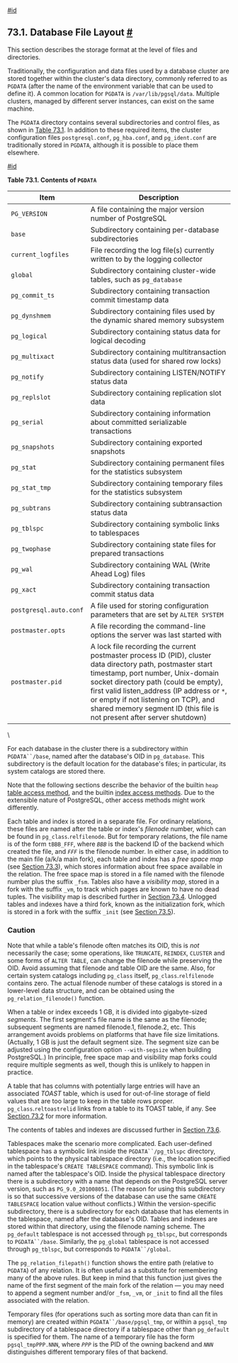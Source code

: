 [#id](#STORAGE-FILE-LAYOUT)

## 73.1. Database File Layout [#](#STORAGE-FILE-LAYOUT)

This section describes the storage format at the level of files and directories.

Traditionally, the configuration and data files used by a database cluster are stored together within the cluster's data directory, commonly referred to as `PGDATA` (after the name of the environment variable that can be used to define it). A common location for `PGDATA` is `/var/lib/pgsql/data`. Multiple clusters, managed by different server instances, can exist on the same machine.

The `PGDATA` directory contains several subdirectories and control files, as shown in [Table 73.1](storage-file-layout#PGDATA-CONTENTS-TABLE). In addition to these required items, the cluster configuration files `postgresql.conf`, `pg_hba.conf`, and `pg_ident.conf` are traditionally stored in `PGDATA`, although it is possible to place them elsewhere.

[#id](#PGDATA-CONTENTS-TABLE)

**Table 73.1. Contents of `PGDATA`**

| Item                   | Description                                                                                                                                                                                                                                                                                                                                               |
| ---------------------- | --------------------------------------------------------------------------------------------------------------------------------------------------------------------------------------------------------------------------------------------------------------------------------------------------------------------------------------------------------- |
| `PG_VERSION`           | A file containing the major version number of PostgreSQL                                                                                                                                                                                                                                                                                                  |
| `base`                 | Subdirectory containing per-database subdirectories                                                                                                                                                                                                                                                                                                       |
| `current_logfiles`     | File recording the log file(s) currently written to by the logging collector                                                                                                                                                                                                                                                                              |
| `global`               | Subdirectory containing cluster-wide tables, such as `pg_database`                                                                                                                                                                                                                                                                                        |
| `pg_commit_ts`         | Subdirectory containing transaction commit timestamp data                                                                                                                                                                                                                                                                                                 |
| `pg_dynshmem`          | Subdirectory containing files used by the dynamic shared memory subsystem                                                                                                                                                                                                                                                                                 |
| `pg_logical`           | Subdirectory containing status data for logical decoding                                                                                                                                                                                                                                                                                                  |
| `pg_multixact`         | Subdirectory containing multitransaction status data (used for shared row locks)                                                                                                                                                                                                                                                                          |
| `pg_notify`            | Subdirectory containing LISTEN/NOTIFY status data                                                                                                                                                                                                                                                                                                         |
| `pg_replslot`          | Subdirectory containing replication slot data                                                                                                                                                                                                                                                                                                             |
| `pg_serial`            | Subdirectory containing information about committed serializable transactions                                                                                                                                                                                                                                                                             |
| `pg_snapshots`         | Subdirectory containing exported snapshots                                                                                                                                                                                                                                                                                                                |
| `pg_stat`              | Subdirectory containing permanent files for the statistics subsystem                                                                                                                                                                                                                                                                                      |
| `pg_stat_tmp`          | Subdirectory containing temporary files for the statistics subsystem                                                                                                                                                                                                                                                                                      |
| `pg_subtrans`          | Subdirectory containing subtransaction status data                                                                                                                                                                                                                                                                                                        |
| `pg_tblspc`            | Subdirectory containing symbolic links to tablespaces                                                                                                                                                                                                                                                                                                     |
| `pg_twophase`          | Subdirectory containing state files for prepared transactions                                                                                                                                                                                                                                                                                             |
| `pg_wal`               | Subdirectory containing WAL (Write Ahead Log) files                                                                                                                                                                                                                                                                                                       |
| `pg_xact`              | Subdirectory containing transaction commit status data                                                                                                                                                                                                                                                                                                    |
| `postgresql.auto.conf` | A file used for storing configuration parameters that are set by `ALTER SYSTEM`                                                                                                                                                                                                                                                                           |
| `postmaster.opts`      | A file recording the command-line options the server was last started with                                                                                                                                                                                                                                                                                |
| `postmaster.pid`       | A lock file recording the current postmaster process ID (PID), cluster data directory path, postmaster start timestamp, port number, Unix-domain socket directory path (could be empty), first valid listen\_address (IP address or `*`, or empty if not listening on TCP), and shared memory segment ID (this file is not present after server shutdown) |

\


For each database in the cluster there is a subdirectory within `PGDATA``/base`, named after the database's OID in `pg_database`. This subdirectory is the default location for the database's files; in particular, its system catalogs are stored there.

Note that the following sections describe the behavior of the builtin `heap` [table access method](tableam), and the builtin [index access methods](indexam). Due to the extensible nature of PostgreSQL, other access methods might work differently.

Each table and index is stored in a separate file. For ordinary relations, these files are named after the table or index's *filenode* number, which can be found in `pg_class`.`relfilenode`. But for temporary relations, the file name is of the form `tBBB_FFF`, where *`BBB`* is the backend ID of the backend which created the file, and *`FFF`* is the filenode number. In either case, in addition to the main file (a/k/a main fork), each table and index has a *free space map* (see [Section 73.3](storage-fsm)), which stores information about free space available in the relation. The free space map is stored in a file named with the filenode number plus the suffix `_fsm`. Tables also have a *visibility map*, stored in a fork with the suffix `_vm`, to track which pages are known to have no dead tuples. The visibility map is described further in [Section 73.4](storage-vm). Unlogged tables and indexes have a third fork, known as the initialization fork, which is stored in a fork with the suffix `_init` (see [Section 73.5](storage-init)).

### Caution

Note that while a table's filenode often matches its OID, this is *not* necessarily the case; some operations, like `TRUNCATE`, `REINDEX`, `CLUSTER` and some forms of `ALTER TABLE`, can change the filenode while preserving the OID. Avoid assuming that filenode and table OID are the same. Also, for certain system catalogs including `pg_class` itself, `pg_class`.`relfilenode` contains zero. The actual filenode number of these catalogs is stored in a lower-level data structure, and can be obtained using the `pg_relation_filenode()` function.

When a table or index exceeds 1 GB, it is divided into gigabyte-sized *segments*. The first segment's file name is the same as the filenode; subsequent segments are named filenode.1, filenode.2, etc. This arrangement avoids problems on platforms that have file size limitations. (Actually, 1 GB is just the default segment size. The segment size can be adjusted using the configuration option `--with-segsize` when building PostgreSQL.) In principle, free space map and visibility map forks could require multiple segments as well, though this is unlikely to happen in practice.

A table that has columns with potentially large entries will have an associated *TOAST* table, which is used for out-of-line storage of field values that are too large to keep in the table rows proper. `pg_class`.`reltoastrelid` links from a table to its TOAST table, if any. See [Section 73.2](storage-toast) for more information.

The contents of tables and indexes are discussed further in [Section 73.6](storage-page-layout).

Tablespaces make the scenario more complicated. Each user-defined tablespace has a symbolic link inside the `PGDATA``/pg_tblspc` directory, which points to the physical tablespace directory (i.e., the location specified in the tablespace's `CREATE TABLESPACE` command). This symbolic link is named after the tablespace's OID. Inside the physical tablespace directory there is a subdirectory with a name that depends on the PostgreSQL server version, such as `PG_9.0_201008051`. (The reason for using this subdirectory is so that successive versions of the database can use the same `CREATE TABLESPACE` location value without conflicts.) Within the version-specific subdirectory, there is a subdirectory for each database that has elements in the tablespace, named after the database's OID. Tables and indexes are stored within that directory, using the filenode naming scheme. The `pg_default` tablespace is not accessed through `pg_tblspc`, but corresponds to `PGDATA``/base`. Similarly, the `pg_global` tablespace is not accessed through `pg_tblspc`, but corresponds to `PGDATA``/global`.

The `pg_relation_filepath()` function shows the entire path (relative to `PGDATA`) of any relation. It is often useful as a substitute for remembering many of the above rules. But keep in mind that this function just gives the name of the first segment of the main fork of the relation — you may need to append a segment number and/or `_fsm`, `_vm`, or `_init` to find all the files associated with the relation.

Temporary files (for operations such as sorting more data than can fit in memory) are created within `PGDATA``/base/pgsql_tmp`, or within a `pgsql_tmp` subdirectory of a tablespace directory if a tablespace other than `pg_default` is specified for them. The name of a temporary file has the form `pgsql_tmpPPP.NNN`, where *`PPP`* is the PID of the owning backend and *`NNN`* distinguishes different temporary files of that backend.